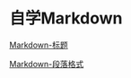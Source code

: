 # 自学Markdown
[Markdown-标题](https://jerryborn.github.io/Markdown-标题.html)

[Markdown-段落格式](https://jerryborn.github.io/Markdown-段落格式.html)
